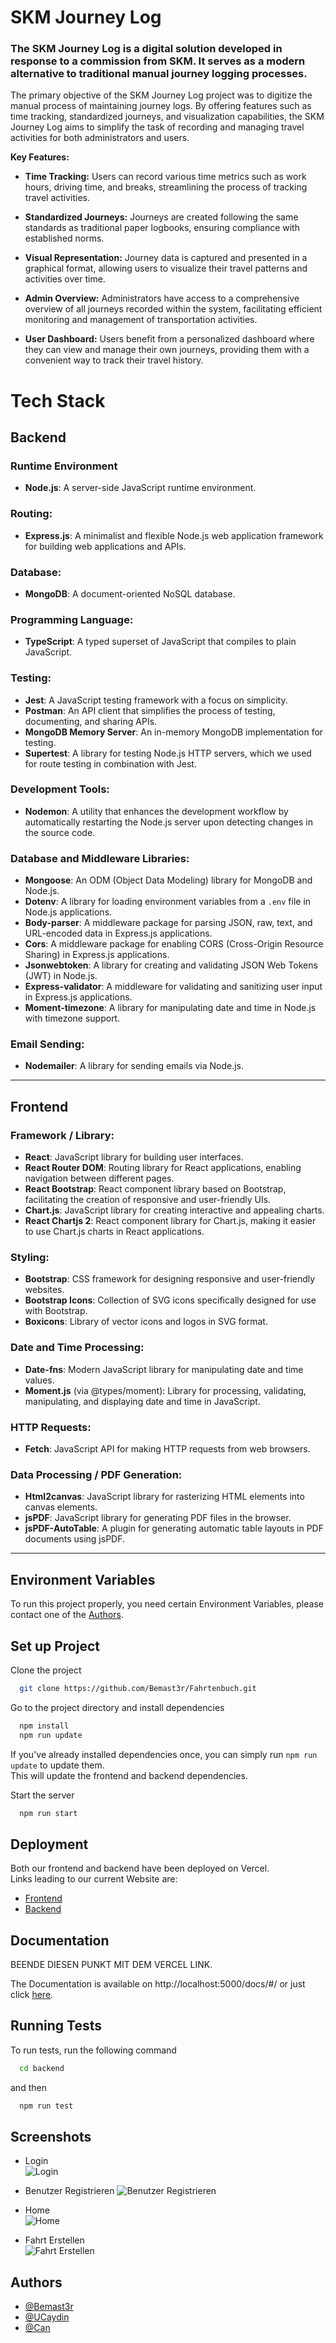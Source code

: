 
# SKM Journey Log

### The SKM Journey Log is a digital solution developed in response to a commission from SKM. It serves as a modern alternative to traditional manual journey logging processes.

The primary objective of the SKM Journey Log project was to digitize the manual process of maintaining journey logs. By offering features such as time tracking, standardized journeys, and visualization capabilities, the SKM Journey Log aims to simplify the task of recording and managing travel activities for both administrators and users.  

**Key Features:**

- **Time Tracking:** Users can record various time metrics such as work hours, driving time, and breaks, streamlining the process of tracking travel activities.

- **Standardized Journeys:** Journeys are created following the same standards as traditional paper logbooks, ensuring compliance with established norms.

- **Visual Representation:** Journey data is captured and presented in a graphical format, allowing users to visualize their travel patterns and activities over time.

- **Admin Overview:** Administrators have access to a comprehensive overview of all journeys recorded within the system, facilitating efficient monitoring and management of transportation activities.

- **User Dashboard:** Users benefit from a personalized dashboard where they can view and manage their own journeys, providing them with a convenient way to track their travel history.



# Tech Stack

## Backend

### Runtime Environment
- **Node.js**: A server-side JavaScript runtime environment.

### Routing:
- **Express.js**: A minimalist and flexible Node.js web application framework for building web applications and APIs.

### Database:
- **MongoDB**: A document-oriented NoSQL database.

### Programming Language:
- **TypeScript**: A typed superset of JavaScript that compiles to plain JavaScript.

### Testing:
- **Jest**: A JavaScript testing framework with a focus on simplicity.
- **Postman**: An API client that simplifies the process of testing, documenting, and sharing APIs.
- **MongoDB Memory Server**: An in-memory MongoDB implementation for testing.
- **Supertest**: A library for testing Node.js HTTP servers, which we used for route testing in combination with Jest.

### Development Tools:
- **Nodemon**: A utility that enhances the development workflow by automatically restarting the Node.js server upon detecting changes in the source code.

### Database and Middleware Libraries:
- **Mongoose**: An ODM (Object Data Modeling) library for MongoDB and Node.js.
- **Dotenv**: A library for loading environment variables from a `.env` file in Node.js applications.
- **Body-parser**: A middleware package for parsing JSON, raw, text, and URL-encoded data in Express.js applications.
- **Cors**: A middleware package for enabling CORS (Cross-Origin Resource Sharing) in Express.js applications.
- **Jsonwebtoken**: A library for creating and validating JSON Web Tokens (JWT) in Node.js.
- **Express-validator**: A middleware for validating and sanitizing user input in Express.js applications.
- **Moment-timezone**: A library for manipulating date and time in Node.js with timezone support.

### Email Sending:
- **Nodemailer**: A library for sending emails via Node.js.

---


## Frontend
### Framework / Library:
- **React**: JavaScript library for building user interfaces.
- **React Router DOM**: Routing library for React applications, enabling navigation between different pages.
- **React Bootstrap**: React component library based on Bootstrap, facilitating the creation of responsive and user-friendly UIs.
- **Chart.js**: JavaScript library for creating interactive and appealing charts.
- **React Chartjs 2**: React component library for Chart.js, making it easier to use Chart.js charts in React applications.

### Styling:
- **Bootstrap**: CSS framework for designing responsive and user-friendly websites.
- **Bootstrap Icons**: Collection of SVG icons specifically designed for use with Bootstrap.
- **Boxicons**: Library of vector icons and logos in SVG format.

### Date and Time Processing:
- **Date-fns**: Modern JavaScript library for manipulating date and time values.
- **Moment.js** (via @types/moment): Library for processing, validating, manipulating, and displaying date and time in JavaScript.

### HTTP Requests:
- **Fetch**: JavaScript API for making HTTP requests from web browsers.

### Data Processing / PDF Generation:
- **Html2canvas**: JavaScript library for rasterizing HTML elements into canvas elements.
- **jsPDF**: JavaScript library for generating PDF files in the browser.
- **jsPDF-AutoTable**: A plugin for generating automatic table layouts in PDF documents using jsPDF.
  
---

## Environment Variables

To run this project properly, you need certain Environment Variables, please contact one of the [Authors](#Authors).  

## Set up Project

Clone the project

```bash
  git clone https://github.com/Bemast3r/Fahrtenbuch.git
```

Go to the project directory and install dependencies 

```bash
  npm install
  npm run update
```
If you've already installed dependencies once, you can simply run `npm run update` to update them.  
This will update the frontend and backend dependencies.

Start the server

```bash
  npm run start
```

## Deployment
Both our frontend and backend have been deployed on Vercel.\
Links leading to our current Website are:
- [Frontend](https://fahrtenbuch.vercel.app/home)
- [Backend](https://fahrtenbuch-backend.vercel.app/)


## Documentation

BEENDE DIESEN PUNKT MIT DEM VERCEL LINK.

The Documentation is available on http://localhost:5000/docs/#/ or just click [here](http://localhost:5000/docs/#/).


## Running Tests

To run tests, run the following command

```bash
  cd backend
```
and then 
```bash
  npm run test
```



## Screenshots

- Login  
![Login](https://snipboard.io/ri1jeq.jpg)  

- Benutzer Registrieren
 ![Benutzer Registrieren](https://snipboard.io/CuIdtA.jpg)  
 
- Home  
![Home](https://snipboard.io/KLNZr9.jpg)  

- Fahrt Erstellen  
![Fahrt Erstellen](https://snipboard.io/ueQNUx.jpg)  




## Authors

- [@Bemast3r](https://github.com/Bemast3r)
- [@UCaydin](https://github.com/UCaydin)
- [@Can](https://github.com/KirinoSan1)
